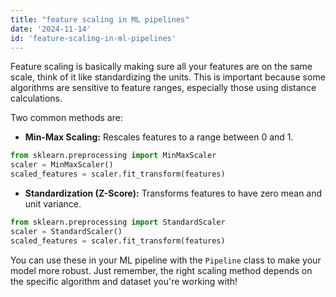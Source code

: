 ```yaml
---
title: "feature scaling in ML pipelines"
date: '2024-11-14'
id: 'feature-scaling-in-ml-pipelines'
---
```


Feature scaling is basically making sure all your features are on the same scale, think of it like standardizing the units. This is important because some algorithms are sensitive to feature ranges, especially those using distance calculations.  

Two common methods are:

* **Min-Max Scaling:**  Rescales features to a range between 0 and 1. 

```python
from sklearn.preprocessing import MinMaxScaler
scaler = MinMaxScaler()
scaled_features = scaler.fit_transform(features) 
```

* **Standardization (Z-Score):**  Transforms features to have zero mean and unit variance.

```python
from sklearn.preprocessing import StandardScaler
scaler = StandardScaler()
scaled_features = scaler.fit_transform(features)
```

You can use these in your ML pipeline with the `Pipeline` class to make your model more robust. Just remember, the right scaling method depends on the specific algorithm and dataset you're working with!
